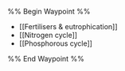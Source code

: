 %% Begin Waypoint %%
- [[Fertilisers & eutrophication]]
- [[Nitrogen cycle]]
- [[Phosphorous cycle]]

%% End Waypoint %%
